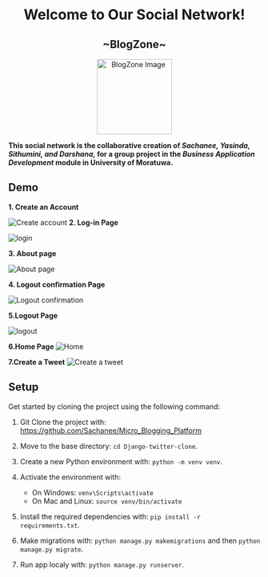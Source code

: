<h1 align="center"><span style="text-decoration: none;">Welcome to Our Social Network!</span></h1>
<h2 align="center">~BlogZone~</h2>

<p align="center">
  <img src="https://github.com/Sachanee/Micro_Blogging_Platform/assets/147580513/9c44cf8a-538e-43fe-9f1b-7148c1aea613" alt="BlogZone Image" width="150px">
</p>

 **This social network is the collaborative creation of _Sachanee, Yasinda, Sithumini, and Darshana,_ for a group project in the _Business Application Development_ module in University of Moratuwa.**
## Demo
**1. Create an Account**

![Create account](https://github.com/Sachanee/Micro_Blogging_Platform/assets/147580513/b962c010-59eb-45ed-b5c0-73ba2f8b33b3)
**2. Log-in Page**

![login](https://github.com/Sachanee/Micro_Blogging_Platform/assets/147580513/559cad4d-0b99-4987-bf69-da06eb811e19)

**3. About page**

![About page](https://github.com/Sachanee/Micro_Blogging_Platform/assets/147580513/416041c4-32c7-462c-80ce-81e6dedbb41e)

**4. Logout confirmation Page**

![Logout confirmation ](https://github.com/Sachanee/Micro_Blogging_Platform/assets/147580513/7bfb96cc-a91d-4372-9756-d1f6f5413834)

**5.Logout Page**

![logout](https://github.com/Sachanee/Micro_Blogging_Platform/assets/147580513/21c68578-566b-4e4c-a873-7470a155e67b)

**6.Home Page**
![Home](https://github.com/Sachanee/Micro_Blogging_Platform/assets/147580513/dfbd3da1-0ffd-45a2-a77d-24202bb01a8e)

**7.Create a Tweet**
![Create a tweet](https://github.com/Sachanee/Micro_Blogging_Platform/assets/147580513/076b42e7-2c8a-479f-99db-76c2feae2d16)

## Setup
Get started by cloning the project using the following command:

1. Git Clone the project with: https://github.com/Sachanee/Micro_Blogging_Platform

2. Move to the base directory: `cd Django-twitter-clone`.

3. Create a new Python environment with: `python -m venv venv`.

4. Activate the environment with:
   - On Windows: `venv\Scripts\activate`
   - On Mac and Linux: `source venv/bin/activate`
          
5. Install the required dependencies with: `pip install -r requirements.txt`.
   
6. Make migrations with: `python manage.py makemigrations` and then `python manage.py migrate`.
7. Run app localy with: `python manage.py runserver`.

